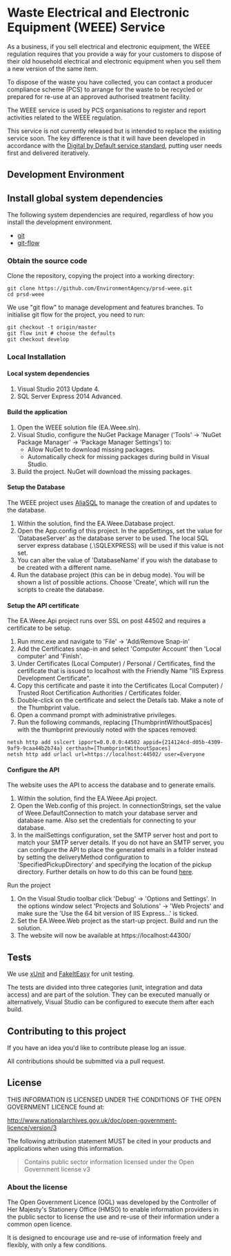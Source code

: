 # Waste Electrical and Electronic Equipment (WEEE) Service

As a business, if you sell electrical and electronic equipment, the WEEE regulation requires that you provide a way for your customers to dispose of their old household electrical and electronic equipment when you sell them a new version of the same item.

To dispose of the waste you have collected, you can contact a producer compliance scheme (PCS) to arrange for the waste to be recycled or prepared for re-use at an approved authorised treatment facility.

The WEEE service is used by PCS organisations to register and report activities related to the WEEE regulation.

This service is not currently released but is intended to replace the existing service soon. The key difference is that it will have been developed in accordance with the [Digital by Default service standard](https://www.gov.uk/service-manual/digital-by-default), putting user needs first and delivered iteratively.

## Development Environment

## Install global system dependencies

The following system dependencies are required, regardless of how you install the development environment.

* [git](https://git-scm.com/book/en/v2/Getting-Started-Installing-Git)
* [git-flow](https://github.com/nvie/gitflow/wiki/Installation)

### Obtain the source code

Clone the repository, copying the project into a working directory:

    git clone https://github.com/EnvironmentAgency/prsd-weee.git
    cd prsd-weee

We use "git flow" to manage development and features branches.
To initialise git flow for the project, you need to run:

    git checkout -t origin/master
    git flow init # choose the defaults
    git checkout develop

### Local Installation

#### Local system dependencies

1. Visual Studio 2013 Update 4.
2. SQL Server Express 2014 Advanced.

<!-- End of list -->

#### Build the application

1. Open the WEEE solution file (EA.Weee.sln).
2. Visual Studio, configure the NuGet Package Manager ('Tools' -> 'NuGet Package Manager' -> 'Package Manager Settings') to:
   * Allow NuGet to download missing packages.
   * Automatically check for missing packages during build in Visual Studio.
3. Build the project. NuGet will download the missing packages.

<!-- End of list -->

#### Setup the Database

The WEEE project uses [AliaSQL](https://github.com/ClearMeasure/AliaSQL) to manage the creation of and updates to the database.
1. Within the solution, find the EA.Weee.Database project.
2. Open the App.config of this project. In the appSettings, set the value for 'DatabaseServer' as the database server to be used. The local SQL server express database (.\SQLEXPRESS) will be used if this value is not set.
3. You can alter the value of 'DatabaseName' if you wish the database to be created with a different name.
4. Run the database project (this can be in debug mode). You will be shown a list of possible actions. Choose 'Create', which will run the scripts to create the database.

<!-- End of list -->

#### Setup the API certificate

The EA.Weee.Api project runs over SSL on post 44502 and requires a certificate to be setup.
1. Run mmc.exe and navigate to 'File' -> 'Add/Remove Snap-in'
2. Add the Certificates snap-in and select 'Computer Account' then 'Local computer' and 'Finish'.
3. Under Certificates (Local Computer) / Personal / Certificates, find the certificate that is issued to localhost with the Friendly Name "IIS Express Development Certificate".
4. Copy this certificate and paste it into the Certificates (Local Computer) / Trusted Root Certification Authorities / Certificates folder.
5. Double-click on the certificate and select the Details tab. Make a note of the Thumbprint value.
6. Open a command prompt with administrative privileges.
7. Run the following commands, replacing [ThumbprintWithoutSpaces] with the thumbprint previously noted with the spaces removed:

<!-- End of list -->

    netsh http add sslcert ipport=0.0.0.0:44502 appid={214124cd-d05b-4309-9af9-9caa44b2b74a} certhash=[ThumbprintWithoutSpaces]
    netsh http add urlacl url=https://localhost:44502/ user=Everyone


#### Configure the API
The website uses the API to access the database and to generate emails.
1. Within the solution, find the EA.Weee.Api project.
2. Open the Web.config of this project. In connectionStrings, set the value of Weee.DefaultConnection to match your database server and database name. Also set the credentials for connecting to your database.
3. In the mailSettings configuration, set the SMTP server host and port to match your SMTP server details. If you do not have an SMTP server, you can configure the API to place the generated emails in a folder instead by setting the deliveryMethod configuration to 'SpecifiedPickupDirectory' and specifying the location of the pickup directory. Further details on how to do this can be found [here](https://msdn.microsoft.com/en-us/library/ms164241.aspx).

<!-- End of list -->

Run the project
1. On the Visual Studio toolbar click 'Debug' -> 'Options and Settings'.  In the options window select 'Projects and Solutions' -> 'Web Projects' and make sure the 'Use the 64 bit version of IIS Express...' is ticked.
2. Set the EA.Weee.Web project as the start-up project. Build and run the solution.
3. The website will now be available at https://localhost:44300/

<!-- End of list -->

## Tests
We use [xUnit](https://github.com/xunit/xunit) and [FakeItEasy](https://github.com/FakeItEasy/FakeItEasy) for unit testing.

The tests are divided into three categories (unit, integration and data access) and are part of the solution. They can be executed manually or alternatively, Visual Studio can be configured to execute them after each build.

## Contributing to this project

If you have an idea you'd like to contribute please log an issue.

All contributions should be submitted via a pull request.

## License

THIS INFORMATION IS LICENSED UNDER THE CONDITIONS OF THE OPEN GOVERNMENT LICENCE found at:

http://www.nationalarchives.gov.uk/doc/open-government-licence/version/3

The following attribution statement MUST be cited in your products and applications when using this information.

> Contains public sector information licensed under the Open Government license v3

### About the license

The Open Government Licence (OGL) was developed by the Controller of Her Majesty's Stationery Office (HMSO) to enable information providers in the public sector to license the use and re-use of their information under a common open licence.

It is designed to encourage use and re-use of information freely and flexibly, with only a few conditions.
